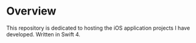 # Overview
This repository is dedicated to hosting the iOS application projects I have developed. Written in Swift 4.